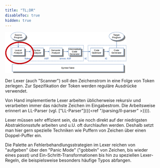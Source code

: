 ```yaml
---
title: "TL;DR"
disableToc: true
hidden: true
---
```



![](images/architektur_cb_lexer.png)

Der Lexer (auch "Scanner") soll den Zeichenstrom in eine Folge von Token zerlegen. Zur
Spezifikation der Token werden reguläre Ausdrücke verwendet.

Von Hand implementierte Lexer arbeiten üblicherweise rekursiv und verarbeiten immer
das nächste Zeichen im Eingabestrom. Die Arbeitsweise erinnert an LL-Parser (vgl.
["LL-Parser"]({{<ref "/parsing/ll-parser" >}})).

Lexer müssen sehr effizient sein, da sie noch direkt auf der niedrigsten Abstraktionsstufe
arbeiten und u.U. oft durchlaufen werden. Deshalb setzt man hier gern spezielle Techniken
wie Puffern von Zeichen über einen Doppel-Puffer ein.

Die Palette an Fehlerbehandlungsstrategien im Lexer reichen von "aufgeben" über den "Panic
Mode" ("gobbeln" von Zeichen, bis wieder eines passt) und Ein-Schritt-Transformationen bis
hin zu speziellen Lexer-Regeln, die beispielsweise besonders häufige Typos abfangen.
